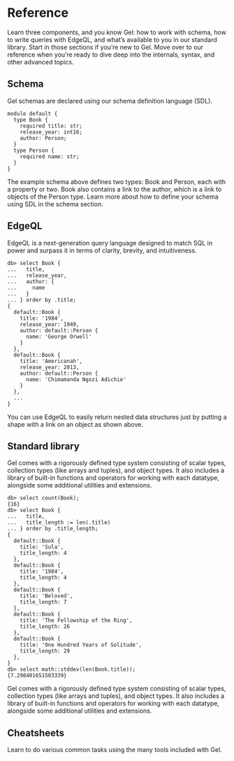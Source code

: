 # Reference

Learn three components, and you know Gel: how to work with schema, how to write queries with EdgeQL, and what’s available to you in our standard library. Start in those sections if you’re new to Gel. Move over to our reference when you’re ready to dive deep into the internals, syntax, and other advanced topics.

## Schema

Gel schemas are declared using our schema definition language (SDL).

```sdl
module default {
  type Book {
    required title: str;
    release_year: int16;
    author: Person;
  }
  type Person {
    required name: str;
  }
}
```

The example schema above defines two types: Book and Person, each with a property or two. Book also contains a link to the author, which is a link to objects of the Person type. Learn more about how to define your schema using SDL in the schema section.

## EdgeQL

EdgeQL is a next-generation query language designed to match SQL in power and surpass it in terms of clarity, brevity, and intuitiveness.

```edgeql-repl
db> select Book {
...   title,
...   release_year,
...   author: {
...     name
...   }
... } order by .title;
{
  default::Book {
    title: '1984',
    release_year: 1949,
    author: default::Person {
      name: 'George Orwell'
    }
  },
  default::Book {
    title: 'Americanah',
    release_year: 2013,
    author: default::Person {
      name: 'Chimamanda Ngozi Adichie'
    }
  },
  ...
}
```

You can use EdgeQL to easily return nested data structures just by putting a shape with a link on an object as shown above.

## Standard library

Gel comes with a rigorously defined type system consisting of scalar types, collection types (like arrays and tuples), and object types. It also includes a library of built-in functions and operators for working with each datatype, alongside some additional utilities and extensions.

```edgeql-repl
db> select count(Book);
{16}
db> select Book {
...   title,
...   title_length := len(.title)
... } order by .title_length;
{
  default::Book {
    title: 'Sula',
    title_length: 4
  },
  default::Book {
    title: '1984',
    title_length: 4
  },
  default::Book {
    title: 'Beloved',
    title_length: 7
  },
  default::Book {
    title: 'The Fellowship of the Ring',
    title_length: 26
  },
  default::Book {
    title: 'One Hundred Years of Solitude',
    title_length: 29
  },
}
db> select math::stddev(len(Book.title));
{7.298401651503339}
```

Gel comes with a rigorously defined type system consisting of scalar types, collection types (like arrays and tuples), and object types. It also includes a library of built-in functions and operators for working with each datatype, alongside some additional utilities and extensions.

## Cheatsheets

Learn to do various common tasks using the many tools included with Gel.

